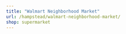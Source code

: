 ```yaml
---
title: "Walmart Neighborhood Market"
url: /hampstead/walmart-neighborhood-market/
shop: supermarket
---
```

